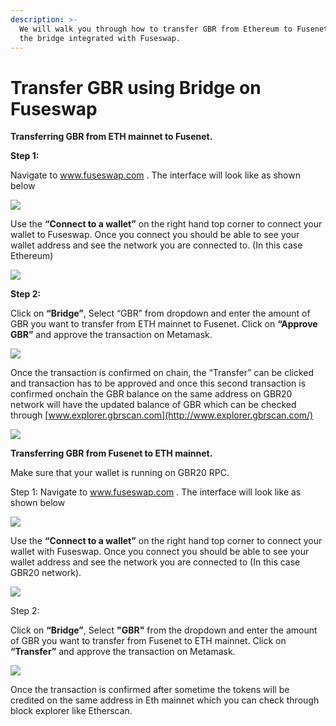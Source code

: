 ```yaml
---
description: >-
  We will walk you through how to transfer GBR from Ethereum to Fusenet using
  the bridge integrated with Fuseswap.
---
```


# Transfer GBR using Bridge on Fuseswap

**Transferring GBR from ETH mainnet to Fusenet.**

**Step 1:**

Navigate to www.fuseswap.com . The interface will look like as shown below

![](../../.gitbook/assets/0%20%286%29.png)

Use the **“Connect to a wallet”** on the right hand top corner to connect your wallet to Fuseswap. Once you connect you should be able to see your wallet address and see the network you are connected to. \(In this case Ethereum\)

![](../../.gitbook/assets/1%20%289%29.png)

**Step 2:**

Click on **“Bridge”**, Select “GBR” from dropdown and enter the amount of GBR you want to transfer from ETH mainnet to Fusenet. Click on **“Approve GBR”** and approve the transaction on Metamask.

![](../../.gitbook/assets/2%20%289%29.png)

Once the transaction is confirmed on chain, the “Transfer” can be clicked and transaction has to be approved and once this second transaction is confirmed onchain the GBR balance on the same address on GBR20 network will have the updated balance of GBR which can be checked through [www.explorer.gbrscan.com](http://www.explorer.gbrscan.com/)

![](../../.gitbook/assets/3%20%288%29.png)

**Transferring GBR from Fusenet to ETH mainnet.**

Make sure that your wallet is running on GBR20 RPC.

Step 1: Navigate to www.fuseswap.com . The interface will look like as shown below

![](../../.gitbook/assets/4%20%289%29.png)

Use the **“Connect to a wallet”** on the right hand top corner to connect your wallet with Fuseswap. Once you connect you should be able to see your wallet address and see the network you are connected to \(In this case GBR20 network\).

![](../../.gitbook/assets/5%20%286%29.png)

Step 2:

Click on **“Bridge”**, Select **"GBR"** from the dropdown and enter the amount of GBR you want to transfer from Fusenet to ETH mainnet. Click on **“Transfer”** and approve the transaction on Metamask.

![](../../.gitbook/assets/6%20%287%29.png)

Once the transaction is confirmed after sometime the tokens will be credited on the same address in Eth mainnet which you can check through block explorer like Etherscan.

